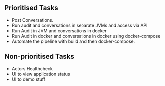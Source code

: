 
Prioritised Tasks
-
* Post Conversations.
* Run audit and conversations in separate JVMs and access via API
* Run Audit in JVM and conversations in docker
* Run Audit in docker and conversations in docker using docker-compose
* Automate the pipeline with build and then docker-compose.


Non-prioritised Tasks
-
* Actors Healthcheck
* UI to view application status
* UI to demo stuff